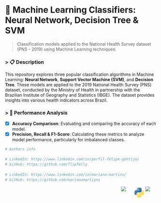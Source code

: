 # 🧠 Machine Learning Classifiers: Neural Network, Decision Tree & SVM

> Classification models applied to the National Health Survey dataset (PNS - 2019) using Machine Learning techniques.

### > 📋 Description

This repository explores three popular classification algorithms in Machine Learning: **Neural Network**, **Support Vector Machine (SVM)**, and **Decision Tree**. These models are applied to the 2019 National Health Survey (PNS) dataset, conducted by the Ministry of Health in partnership with the Brazilian Institute of Geography and Statistics (IBGE). The dataset provides insights into various health indicators across Brazil.

### > 🧩 Performance Analysis

- [x] **Accuracy Comparison**: Evaluating and comparing the accuracy of each model.
- [x] **Precision, Recall & F1-Score**: Calculating these metrics to analyze model performance, particularly for imbalanced classes.

```py
# Authors info

# LinkedIn: https://www.linkedin.com/in/perfil-felipe-gontijo/
# GitHub: https://github.com/flipfelly

# LinkedIn: https://www.linkedin.com/in/mariana-martins/
# GitHub: https://github.com/marianamartiyns
```

<img align="right" width ='40px' src ='https://cdn.jsdelivr.net/gh/devicons/devicon/icons/jupyter/jupyter-original-wordmark.svg'> </a>
<img align="right" width ='40px' src ='https://raw.githubusercontent.com/devicons/devicon/master/icons/python/python-original.svg'> </a>
<img align="right" width ='40px' src ='https://upload.wikimedia.org/wikipedia/commons/0/05/Scikit_learn_logo_small.svg'> </a>

  
